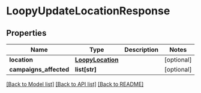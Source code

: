 # LoopyUpdateLocationResponse

## Properties
Name | Type | Description | Notes
------------ | ------------- | ------------- | -------------
**location** | [**LoopyLocation**](LoopyLocation.md) |  | [optional] 
**campaigns_affected** | **list[str]** |  | [optional] 

[[Back to Model list]](../README.md#documentation-for-models) [[Back to API list]](../README.md#documentation-for-api-endpoints) [[Back to README]](../README.md)


